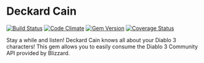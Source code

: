 Deckard Cain
============

[![Build Status](https://travis-ci.org/1morepx/deckard_cain.png?branch=master)](https://travis-ci.org/1morepx/deckard_cain)
[![Code Climate](https://codeclimate.com/github/1morepx/deckard_cain.png)](https://codeclimate.com/github/1morepx/deckard_cain)
[![Gem Version](https://badge.fury.io/rb/deckard_cain.png)](http://badge.fury.io/rb/deckard_cain)
[![Coverage Status](https://coveralls.io/repos/1morepx/deckard_cain/badge.png)](https://coveralls.io/r/1morepx/deckard_cain)

Stay a while and listen! Deckard Cain knows all about your Diablo 3 characters! This gem allows you to easily consume the Diablo 3 Community API provided by Blizzard.
